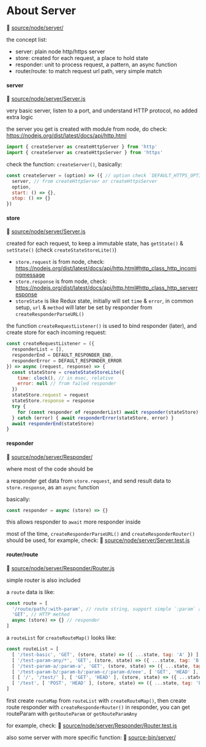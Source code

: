 # About Server

📁 [source/node/server/](../source/node/server/)

the concept list:
- server: plain node http/https server
- store: created for each request, a place to hold state
- responder: unit to process request, a pattern, an async function
- router/route: to match request url path, very simple match

#### server

📄 [source/node/server/Server.js](../source/node/server/Server.js)

very basic server, listen to a port, and understand HTTP protocol,
no added extra logic

the server you get is created with module from node,
do check: https://nodejs.org/dist/latest/docs/api/http.html
```js
import { createServer as createHttpServer } from 'http'
import { createServer as createHttpsServer } from 'https'
```

check the function: `createServer()`, basically:
```js
const createServer = (option) => ({ // option check `DEFAULT_HTTPS_OPTION` and `DEFAULT_HTTP_OPTION`
  server, // from createHttpServer or createHttpsServer
  option,
  start: () => {},
  stop: () => {}
})
```


#### store

📄 [source/node/server/Server.js](../source/node/server/Server.js)

created for each request, to keep a immutable state, 
has `getState()` & `setState()` (check `createStateStoreLite()`)

- `store.request` is from node, check: https://nodejs.org/dist/latest/docs/api/http.html#http_class_http_incomingmessage
- `store.response` is from node, check: https://nodejs.org/dist/latest/docs/api/http.html#http_class_http_serverresponse
- `storeState` is like Redux state, initially will set `time` & `error`,
  in common setup, `url` & `method` will later be set by responder from `createResponderParseURL()`

the function `createRequestListener()` is used to bind responder (later), 
and create store for each incoming request:
```js
const createRequestListener = ({
  responderList = [],
  responderEnd = DEFAULT_RESPONDER_END,
  responderError = DEFAULT_RESPONDER_ERROR
}) => async (request, response) => {
  const stateStore = createStateStoreLite({
    time: clock(), // in msec, relative
    error: null // from failed responder
  })
  stateStore.request = request
  stateStore.response = response
  try {
    for (const responder of responderList) await responder(stateStore)
  } catch (error) { await responderError(stateStore, error) }
  await responderEnd(stateStore)
}
```


#### responder

📁 [source/node/server/Responder/](../source/node/server/Responder/)

where most of the code should be

a responder get data from `store.request`, 
and send result data to `store.response`,
as an `async` function

basically:
```js
const responder = async (store) => {}
```

this allows responder to `await` more responder inside

most of the time, `createResponderParseURL()` and `createResponderRouter()` should be used,
for example, check: 📄 [source/node/server/Server.test.js](../source/node/server/Server.test.js)


#### router/route

📄 [source/node/server/Responder/Router.js](../source/node/server/Responder/Router.js)

simple router is also included

a `route` data is like:
```js
const route = [ 
  '/route/path/:with-param', // route string, support simple `:param` and `*`
  'GET', // HTTP method
  async (store) => {} // responder
]
```

a `routeList` for `createRouteMap()` looks like:
```js
const routeList = [
  [ '/test-basic', 'GET', (store, state) => ({ ...state, tag: 'A' }) ],
  [ '/test-param-any/*', 'GET', (store, state) => ({ ...state, tag: 'B' }) ],
  [ '/test-param-a/:param-a', 'GET', (store, state) => ({ ...state, tag: 'C' }) ],
  [ '/test-param-b/:param-b/:param-c/:param-d/eee', [ 'GET', 'HEAD' ], (store, state) => ({ ...state, tag: 'D' }) ],
  [ [ '/', '/test/' ], [ 'GET', 'HEAD' ], (store, state) => ({ ...state, tag: 'E' }) ],
  [ '/test', [ 'POST', 'HEAD' ], (store, state) => ({ ...state, tag: 'F' }) ]
]
```

first create `routeMap` from `routeList` with `createRouteMap()`,
then create route responder with `createResponderRouter()`
in responder, you can get routeParam with `getRouteParam` or `getRouteParamAny`

for example, check: 📄 [source/node/server/Responder/Router.test.js](../source/node/server/Responder/Router.test.js)

also some server with more specific function: 📁 [source-bin/server/](../source-bin/server/)
